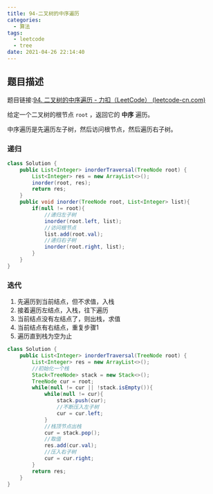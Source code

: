 ```yaml
---
title: 94-二叉树的中序遍历
categories:
  - 算法
tags:
  - leetcode
  - tree
date: 2021-04-26 22:14:40
---
```


## 题目描述

题目链接:[94. 二叉树的中序遍历 - 力扣（LeetCode） (leetcode-cn.com)](https://leetcode-cn.com/problems/binary-tree-inorder-traversal/)

给定一个二叉树的根节点 `root` ，返回它的 **中序** 遍历。

中序遍历是先遍历左子树，然后访问根节点，然后遍历右子树。

### 递归

```java
class Solution {
    public List<Integer> inorderTraversal(TreeNode root) {
        List<Integer> res = new ArrayList<>();
        inorder(root, res);
        return res;
    }
    public void inorder(TreeNode root, List<Integer> list){
        if(null != root){
            //递归左子树
            inorder(root.left, list);
            //访问根节点
            list.add(root.val);
            //递归右子树
            inorder(root.right, list);
        }
    }
}

```



### 迭代

1. 先遍历到当前结点，但不求值，入栈
2. 接着遍历左结点，入栈，往下遍历
3. 当前结点没有左结点了，则出栈，求值
4. 当前结点有右结点，重复步骤1
5. 遍历直到栈为空为止

```java
class Solution {
    public List<Integer> inorderTraversal(TreeNode root) {
        List<Integer> res = new ArrayList<>();
        //初始化一个栈
        Stack<TreeNode> stack = new Stack<>();
        TreeNode cur = root;
        while(null != cur || !stack.isEmpty()){
            while(null != cur){
                stack.push(cur);
                //不断压入左子树
                cur = cur.left;
            }
            //栈顶节点出栈
            cur = stack.pop();
            //取值
            res.add(cur.val);
            //压入右子树
            cur = cur.right;
        }
        return res;
    }
}
```

